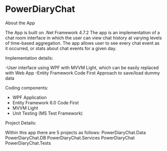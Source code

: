 # PowerDiaryChat

About the App

The App is built on .Net Framework 4.7.2
The app is an implementation of a chat room interface in which the user can view chat history at varying levels of time-based aggregation. 
The app allows user to see every chat event as it occurred, or stats about chat events for a given day.

Implementation details:

-User interface using WPF with MVVM Light, which can be easily replaced with Web App
-Entity Framework Code First Approach to save/load dummy data


Coding components:

- WPF Application
- Entity Framework 6.0 Code First
- MVVM Light
- Unit Testing (MS Test Framework)

Project Details: 

Within this app there are 5 projects as follows:
PowerDiaryChat.Data
PowerDiaryChat.DB
PowerDiaryChat.Services
PowerDiaryChat
PowerDiaryChat.Tests
